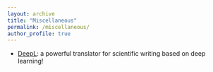 ```yaml
---
layout: archive
title: "Miscellaneous"
permalink: /miscellaneous/
author_profile: true
---
```



<ul>
 <li> <a href="https://www.deepl.com/fr/translator">DeepL</a>: a powerful translator for scientific writing based on deep learning!</li>
</ul>
